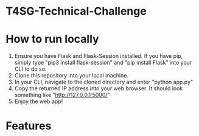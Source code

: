 # T4SG-Technical-Challenge

# How to run locally

1. Ensure you have Flask and Flask-Session installed. If you have pip, simply type "pip3 install flask-session" and "pip install Flask" into your CLI to do so.
2. Clone this repository into your local machine.
3. In your CLI, navigate to the cloned directory and enter "python app.py"
4. Copy the returned IP address into your web browser. It should look something like "http://127.0.0.1:5000/"
5. Enjoy the web app!

# Features
